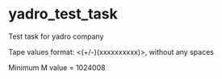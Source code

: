 # yadro_test_task
Test task for yadro company

Tape values format: <(+/-)(xxxxxxxxxx)>, without any spaces

Minimum M value = 1024008

